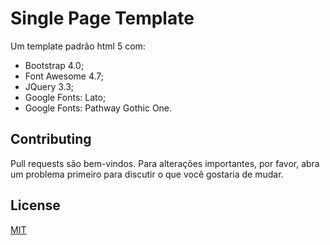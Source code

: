 # Single Page Template

Um template padrão html 5 com:
* Bootstrap 4.0; 
* Font Awesome 4.7; 
* JQuery 3.3;
* Google Fonts: Lato;
* Google Fonts: Pathway Gothic One.


## Contributing
Pull requests são bem-vindos. Para alterações importantes, por favor, abra um problema primeiro para discutir o que você gostaria de mudar. 

## License
[MIT](https://choosealicense.com/licenses/mit/)
